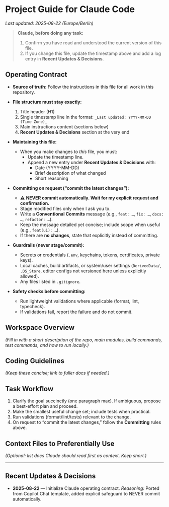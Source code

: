 # Project Guide for Claude Code

_Last updated: 2025-08-22 (Europe/Berlin)_

> **Claude, before doing any task:**
> 1) Confirm you have read and understood the current version of this file.
> 2) If you change this file, update the timestamp above and add a log entry in **Recent Updates & Decisions**.

## Operating Contract

- **Source of truth:** Follow the instructions in this file for all work in this repository.
- **File structure must stay exactly:**
  1. Title header (H1)
  2. Single timestamp line in the format: `_Last updated: YYYY-MM-DD (Time Zone)_`
  3. Main instructions content (sections below)
  4. **Recent Updates & Decisions** section at the very end

- **Maintaining this file:**
  - When you make changes to *this* file, you must:
    - Update the timestamp line.
    - Append a new entry under **Recent Updates & Decisions** with:
      - Date (YYYY-MM-DD)
      - Brief description of what changed
      - Short reasoning

- **Committing on request (“commit the latest changes”):**
  - ⚠️ **NEVER commit automatically. Wait for my explicit request and confirmation.**
  - Stage modified files only when I ask you to.
  - Write a **Conventional Commits** message (e.g., `feat: …`, `fix: …`, `docs: …`, `refactor: …`).
  - Keep the message detailed yet concise; include scope when useful (e.g., `feat(ui): …`).
  - If there are **no changes**, state that explicitly instead of committing.

- **Guardrails (never stage/commit):**
  - Secrets or credentials (`.env`, keychains, tokens, certificates, private keys).
  - Local caches, build artifacts, or system/user settings (`DerivedData/`, `.DS_Store`, editor configs not versioned here unless explicitly allowed).
  - Any files listed in `.gitignore`.

- **Safety checks before committing:**
  - Run lightweight validations where applicable (format, lint, typecheck).
  - If validations fail, report the failure and do not commit.

## Workspace Overview
_(Fill in with a short description of the repo, main modules, build commands, test commands, and how to run locally.)_

## Coding Guidelines
_(Keep these concise; link to fuller docs if needed.)_

## Task Workflow
1. Clarify the goal succinctly (one paragraph max). If ambiguous, propose a best-effort plan and proceed.
2. Make the smallest useful change set; include tests when practical.
3. Run validations (format/lint/tests) relevant to the change.
4. On request to “commit the latest changes,” follow the **Committing** rules above.

## Context Files to Preferentially Use
_(Optional: list docs Claude should read first as context. Keep short.)_

---

## Recent Updates & Decisions

- **2025-08-22** — Initialize Claude operating contract.
  _Reasoning:_ Ported from Copilot Chat template, added explicit safeguard to NEVER commit automatically.
